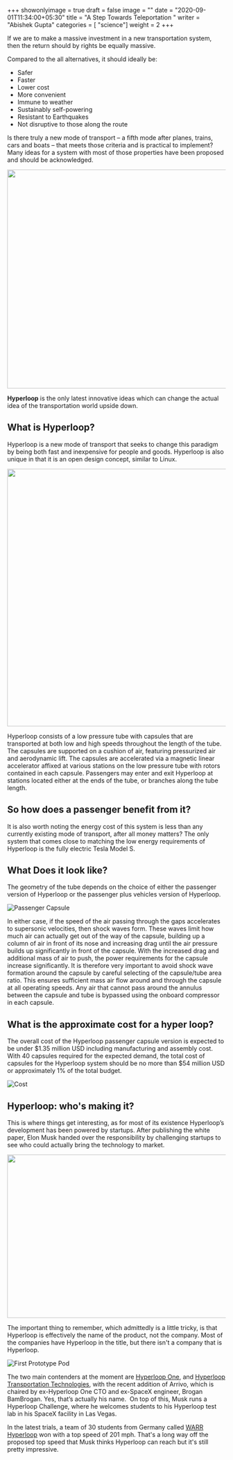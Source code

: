 +++
showonlyimage = true
draft = false
image = ""
date = "2020-09-01T11:34:00+05:30"
title = "A Step Towards Teleportation "
writer = "Abishek Gupta"
categories = [ "science"]
weight = 2
+++

If we are to make a massive investment in a new transportation system, then the return should by rights be equally massive.

<!--more-->

Compared to the all alternatives, it should ideally be:

- Safer
- Faster
- Lower cost
- More convenient
- Immune to weather
- Sustainably self-powering
- Resistant to Earthquakes
- Not disruptive to those along the route

Is there truly a new mode of transport – a fifth mode after planes, trains, cars and boats – that meets those criteria and is practical to implement? Many ideas for a system with most of those properties have been proposed and should be acknowledged.

<img src="/quizink/img/portfolio/step-towards-teleportation/proto.png" width="670" height="504">

**Hyperloop** is the only latest innovative ideas which can change the actual idea of the transportation world upside down.

## What is Hyperloop?

Hyperloop is a new mode of transport that seeks to change this paradigm by being both fast and inexpensive for people and goods. Hyperloop is also unique in that it is an open design concept, similar to Linux.

<img src="/quizink/img/portfolio/step-towards-teleportation/energy.png" width="670" height="593">

Hyperloop consists of a low pressure tube with capsules that are transported at both low and high speeds throughout the length of the tube. The capsules are supported on a cushion of air, featuring pressurized air and aerodynamic lift. The capsules are accelerated via a magnetic linear accelerator affixed at various stations on the low pressure tube with rotors contained in each capsule. Passengers may enter and exit Hyperloop at stations located either at the ends of the tube, or branches along the tube length.

## So how does a passenger benefit from it?

It is also worth noting the energy cost of this system is less than any currently existing mode of transport, after all money matters?
The only system that comes close to matching the low energy requirements of Hyperloop is the fully electric Tesla Model S.

## What Does it look like?

The geometry of the tube depends on the choice of either the passenger version of Hyperloop or the passenger plus vehicles version of Hyperloop.

![Passenger Capsule](/quizink/img/portfolio/step-towards-teleportation/passcap.jpeg)

In either case, if the speed of the air passing through the gaps accelerates to supersonic velocities, then shock waves form. These waves limit how much air can actually get out of the way of the capsule, building up a column of air in front of its nose and increasing drag until the air pressure builds up significantly in front of the capsule. With the increased drag and additional mass of air to push, the power requirements for the capsule increase significantly. It is therefore very important to avoid shock wave formation around the capsule by careful selecting of the capsule/tube area ratio. This ensures sufficient mass air flow around and through the capsule at all operating speeds. Any air that cannot pass around the annulus between the capsule and tube is bypassed using the onboard compressor in each capsule.

## What is the approximate cost for a hyper loop?

The overall cost of the Hyperloop passenger capsule version is expected to be under $1.35 million USD including manufacturing and assembly cost. With 40 capsules required for the expected demand, the total cost of capsules for the Hyperloop system should be no more than $54 million USD or approximately 1% of the total budget.

![Cost](/quizink/img/portfolio/step-towards-teleportation/cost.png)

## Hyperloop: who's making it?

This is where things get interesting, as for most of its existence Hyperloop’s development has been powered by startups. After publishing the white paper, Elon Musk handed over the responsibility by challenging startups to see who could actually bring the technology to market.

<img src="/quizink/img/portfolio/step-towards-teleportation/loop.png" width="670" height="376">

The important thing to remember, which admittedly is a little tricky, is that Hyperloop is effectively the name of the product, not the company. Most of the companies have Hyperloop in the title, but there isn't a company that is Hyperloop.

![First Prototype Pod](/quizink/img/portfolio/step-towards-teleportation/firstproto.jpeg)

The two main contenders at the moment are [Hyperloop One](https://hyperloop-one.com/), and [Hyperloop Transportation Technologies](http://hyperloop.global/), with the recent addition of Arrivo, which is chaired by ex-Hyperloop One CTO and ex-SpaceX engineer, Brogan BamBrogan. Yes, that’s actually his name. 
On top of this, Musk runs a Hyperloop Challenge, where he welcomes students to his Hyperloop test lab in his SpaceX facility in Las Vegas.

In the latest trials, a team of 30 students from Germany called [WARR Hyperloop](http://hyperloop.warr.de) won with a top speed of 201 mph. That's a long way off the proposed top speed that Musk thinks Hyperloop can reach but it's still pretty impressive.

